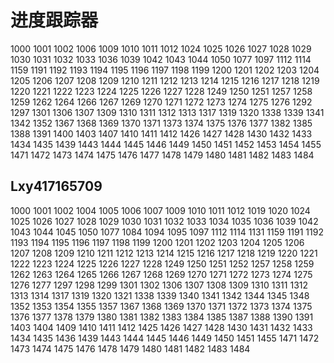 # 进度跟踪器

 1000 1001 1002 1006 1009 1010 1011 1012 1024 1025 1026 1027 1028 1029 1030 1031 1032 1033 1036 1039 1042 1043 1044 1050 1077 1097 1112 1114 1159 1191 1192 1193 1194 1195 1196 1197 1198 1199 1200 1201 1202 1203 1204 1205 1206 1207 1208 1209 1210 1211 1212 1213 1214 1215 1216 1217 1218 1219 1220 1221 1222 1223 1224 1225 1226 1227 1228 1249 1250 1251 1257 1258 1259 1262 1264 1266 1267 1269 1270 1271 1272 1273 1274 1275 1276 1292 1297 1301 1306 1307 1309 1310 1311 1312 1313 1317 1319 1320 1338 1339 1341 1342 1352 1367 1368 1369 1370 1371 1373 1374 1375 1376 1377 1382 1385 1388 1391 1400 1403 1407 1410 1411 1412 1426 1427 1428 1430 1432 1433 1434 1435 1439 1443 1444 1445 1446 1449 1450 1451 1452 1453 1454 1455 1471 1472 1473 1474 1475 1476 1477 1478 1479 1480 1481 1482 1483 1484

## Lxy417165709

 1000 1001 1002 1004 1005 1006 1007 1009 1010 1011 1012 1019 1020 1024 1025 1026 1027 1028 1029 1030 1031 1032 1033 1034 1035 1036 1039 1042 1043 1044 1045 1050 1077 1084 1094 1095 1097 1112 1114 1131 1159 1191 1192 1193 1194 1195 1196 1197 1198 1199 1200 1201 1202 1203 1204 1205 1206 1207 1208 1209 1210 1211 1212 1213 1214 1215 1216 1217 1218 1219 1220 1221 1222 1223 1224 1225 1226 1227 1228 1249 1250 1251 1252 1257 1258 1259 1262 1263 1264 1265 1266 1267 1268 1269 1270 1271 1272 1273 1274 1275 1276 1277 1297 1298 1299 1301 1302 1306 1307 1308 1309 1310 1311 1312 1313 1314 1317 1319 1320 1321 1338 1339 1340 1341 1342 1344 1345 1348 1352 1353 1354 1355 1357 1367 1368 1369 1370 1371 1372 1373 1374 1375 1376 1377 1378 1379 1380 1381 1382 1383 1384 1385 1387 1388 1390 1391 1403 1404 1409 1410 1411 1412 1425 1426 1427 1428 1430 1431 1432 1433 1434 1435 1436 1439 1443 1444 1445 1446 1449 1450 1451 1455 1471 1472 1473 1474 1475 1476 1478 1479 1480 1481 1482 1483 1484
